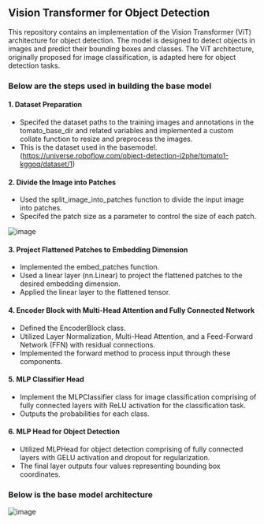 ## Vision Transformer for Object Detection

This repository contains an implementation of the Vision Transformer (ViT) architecture for object detection. The model is designed to detect objects in images and predict their 
bounding boxes and classes. The ViT architecture, originally proposed for image classification, is adapted here for object detection tasks.

### Below are the steps used in building the base model

#### 1. Dataset Preparation 
- Specifed the dataset paths to the training images and annotations in the tomato_base_dir and related variables and implemented a custom collate function to resize and preprocess the images.
- This is the dataset used in the basemodel. (https://universe.roboflow.com/object-detection-i2phe/tomato1-kggoq/dataset/1)
  
#### 2. Divide the Image into Patches
- Used the split_image_into_patches function to divide the input image into patches.
- Specifed the patch size as a parameter to control the size of each patch.

![image](https://github.com/SravyaVujjini/VisionTransformer-for-object-detection/assets/121740546/9dcc8a93-01a7-47c7-9d94-4f85db9aee32)


#### 3. Project Flattened Patches to Embedding Dimension
- Implemented the embed_patches function.
- Used a linear layer (nn.Linear) to project the flattened patches to the desired embedding dimension.
- Applied the linear layer to the flattened tensor.

#### 4. Encoder Block with Multi-Head Attention and Fully Connected Network
- Defined the EncoderBlock class.
- Utilized Layer Normalization, Multi-Head Attention, and a Feed-Forward Network (FFN) with residual connections.
- Implemented the forward method to process input through these components.

#### 5. MLP Classifier Head
- Implement the MLPClassifier class for image classification comprising of fully connected layers with ReLU activation for the classification task.
- Outputs the probabilities for each class.

#### 6. MLP Head for Object Detection
- Utilized MLPHead for object detection comprising of fully connected layers with GELU activation and dropout for regularization.
- The final layer outputs four values representing bounding box coordinates.

### Below is the base model architecture

![image](https://github.com/SravyaVujjini/VisionTransformer-for-object-detection/assets/121740546/be6ff1d9-5209-488d-8baf-96fad4b40312)
